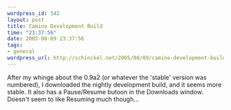 ```yaml
--- 
wordpress_id: 342
layout: post
title: Camino Development Build
time: "23:37:56"
date: 2005-08-09 23:37:56
tags: 
- general
wordpress_url: http://schinckel.net/2005/08/09/camino-development-build/
---
```

After my whinge about the 0.9a2 (or whatever the 'stable' version was numbered), I downloaded the nightly development build, and it seems more stable. It also has a Pause/Resume butoon in the Downloads window. Doesn't seem to like Resuming much though... 
